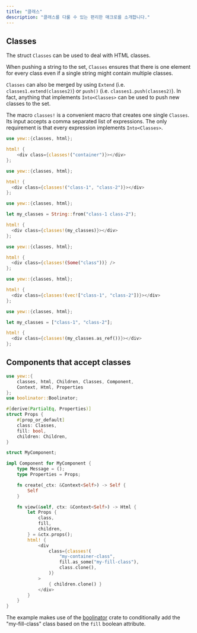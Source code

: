 ```yaml
---
title: "클래스"
description: "클래스를 다룰 수 있는 편리한 매크로를 소개합니다."
---
```


## Classes

The struct `Classes` can be used to deal with HTML classes.

When pushing a string to the set, `Classes` ensures that there is one element
for every class even if a single string might contain multiple classes.

`Classes` can also be merged by using `Extend` (i.e.
`classes1.extend(classes2)`) or `push()` (i.e. `classes1.push(classes2)`). In
fact, anything that implements `Into<Classes>` can be used to push new classes
to the set.

The macro `classes!` is a convenient macro that creates one single `Classes`.
Its input accepts a comma separated list of expressions. The only requirement
is that every expression implements `Into<Classes>`.

<!--DOCUSAURUS_CODE_TABS-->
<!--Literal-->

```rust
use yew::{classes, html};

html! {
    <div class={classes!("container")}></div>
};
```

<!--Multiple-->

```rust
use yew::{classes, html};

html! {
  <div class={classes!("class-1", "class-2")}></div>
};
```

<!--String-->

```rust
use yew::{classes, html};

let my_classes = String::from("class-1 class-2");

html! {
  <div class={classes!(my_classes)}></div>
};
```

<!--Optional-->

```rust
use yew::{classes, html};

html! {
  <div class={classes!(Some("class"))} />
};
```

<!--Vector-->

```rust
use yew::{classes, html};

html! {
  <div class={classes!(vec!["class-1", "class-2"])}></div>
};
```

<!--Array-->

```rust
use yew::{classes, html};

let my_classes = ["class-1", "class-2"];

html! {
  <div class={classes!(my_classes.as_ref())}></div>
};
```

<!--END_DOCUSAURUS_CODE_TABS-->

## Components that accept classes

```rust
use yew::{
    classes, html, Children, Classes, Component,
    Context, Html, Properties
};
use boolinator::Boolinator;

#[derive(PartialEq, Properties)]
struct Props {
    #[prop_or_default]
    class: Classes,
    fill: bool,
    children: Children,
}

struct MyComponent;

impl Component for MyComponent {
    type Message = ();
    type Properties = Props;

    fn create(_ctx: &Context<Self>) -> Self {
        Self
    }

    fn view(&self, ctx: &Context<Self>) -> Html {
        let Props {
            class,
            fill,
            children,
        } = &ctx.props();
        html! {
            <div
                class={classes!(
                    "my-container-class",
                    fill.as_some("my-fill-class"),
                    class.clone(),
                )}
            >
                { children.clone() }
            </div>
        }
    }
}
```

The example makes use of the [boolinator](https://crates.io/crates/boolinator)
crate to conditionally add the "my-fill-class" class based on the `fill`
boolean attribute.
